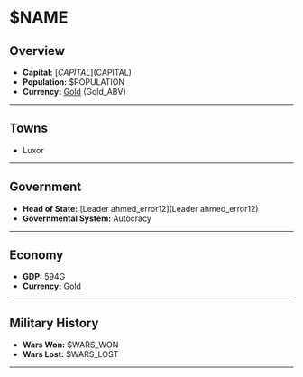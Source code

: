 # $NAME

## Overview

- **Capital:** [$CAPITAL]($CAPITAL)
- **Population:** $POPULATION
- **Currency:** [Gold](Gold) (Gold_ABV)

---

## Towns

- Luxor

---

## Government

- **Head of State:** [Leader ahmed_error12](Leader ahmed_error12)
- **Governmental System:** Autocracy

---

## Economy

- **GDP:** 594G
- **Currency:** [Gold](Gold)

---

## Military History

- **Wars Won:** $WARS_WON
- **Wars Lost:** $WARS_LOST

---

